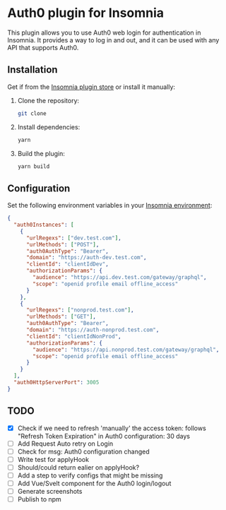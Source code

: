 ﻿# Auth0 plugin for Insomnia

This plugin allows you to use Auth0 web login for authentication in Insomnia. It provides a way to log in and out, and it can be used with any API that supports Auth0.

## Installation

Get if from the [Insomnia plugin store](https://insomnia.rest/plugins) or install it manually:
1. Clone the repository:
   ```bash
   git clone

2. Install dependencies:
   ```bash
   yarn 
   ```
3. Build the plugin:
   ```bash
   yarn build
   ```


## Configuration

Set the following environment variables in your [Insomnia environment](https://docs.insomnia.rest/insomnia/environment-variables):

```json
{
  "auth0Instances": [
    {
      "urlRegexs": ["dev.test.com"],
      "urlMethods": ["POST"],
      "auth0AuthType": "Bearer",
      "domain": "https://auth-dev.test.com",
      "clientId": "clientIdDev",
      "authorizationParams": {
        "audience": "https://api.dev.test.com/gateway/graphql",
        "scope": "openid profile email offline_access"
      }
    },
    {
      "urlRegexs": ["nonprod.test.com"],
      "urlMethods": ["GET"],
      "auth0AuthType": "Bearer",
      "domain": "https://auth-nonprod.test.com",
      "clientId": "clientIdNonProd",
      "authorizationParams": {
        "audience": "https://api.nonprod.test.com/gateway/graphql",
        "scope": "openid profile email offline_access"
      }
    }
  ],
  "auth0HttpServerPort": 3005
}

```

## TODO

- [x] Check if we need to refresh 'manually' the access token: follows "Refresh Token Expiration" in Auth0 configuration: 30 days
- [ ] Add Request Auto retry on Login
- [ ] Check for msg: Auth0 configuration changed
- [ ] Write test for applyHook 
- [ ] Should/could return ealier on applyHook?
- [ ] Add a step to verify configs that might be missing
- [ ] Add Vue/Svelt component for the Auth0 login/logout
- [ ] Generate screenshots
- [ ] Publish to npm
